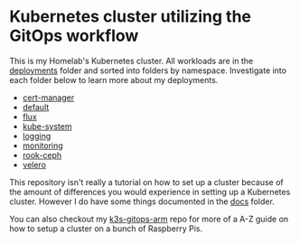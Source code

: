 # Kubernetes cluster utilizing the GitOps workflow

This is my Homelab's Kubernetes cluster. All workloads are in the [deployments](./deployments/) folder and sorted into folders by namespace. Investigate into each folder below to learn more about my deployments.

- [cert-manager](./deployments/cert-manager)
- [default](./deployments/default)
- [flux](./deployments/flux)
- [kube-system](./deployments/kube-system)
- [logging](./deployments/logging)
- [monitoring](./deployments/monitoring)
- [rook-ceph](./deployments/rook-ceph)
- [velero](./deployments/velero)

This repository isn't really a tutorial on how to set up a cluster because of the amount of differences you would experience in setting up a Kubernetes cluster. However I do have some things documented in the [docs](./docs/) folder.

You can also checkout my [k3s-gitops-arm](https://github.com/onedr0p/k3s-gitops-arm) repo for more of a A-Z guide on how to setup a cluster on a bunch of Raspberry Pis.
